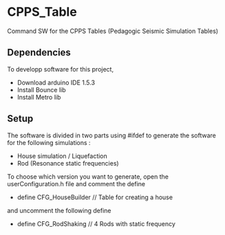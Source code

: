 # CPPS_Table
Command SW for the CPPS Tables (Pedagogic Seismic Simulation Tables)

## Dependencies

To developp software for this project,
* Download arduino IDE 1.5.3
* Install Bounce lib
* Install Metro lib

## Setup

The software is divided in two parts using #ifdef to generate the software for the following simulations :
* House simulation / Liquefaction
* Rod (Resonance static frequencies)

To choose which version you want to generate, open the userConfiguration.h file and comment the define 
* define CFG_HouseBuilder           // Table for creating a house

and uncomment the following define

* define CFG_RodShaking             // 4 Rods with static frequency
